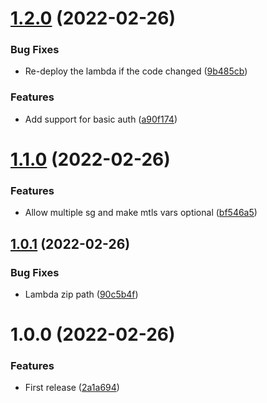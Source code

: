 # [1.2.0](https://github.com/andrewinci/lambda-kafka2sqs/compare/v1.1.0...v1.2.0) (2022-02-26)


### Bug Fixes

* Re-deploy the lambda if the code changed ([9b485cb](https://github.com/andrewinci/lambda-kafka2sqs/commit/9b485cbf55e81a2f486d1d5f26098c767dc64278))


### Features

* Add support for basic auth ([a90f174](https://github.com/andrewinci/lambda-kafka2sqs/commit/a90f174ca276a6f283c9db6e0d5fd1429ec54967))

# [1.1.0](https://github.com/andrewinci/lambda-kafka2sqs/compare/v1.0.1...v1.1.0) (2022-02-26)


### Features

* Allow multiple sg and make mtls vars optional ([bf546a5](https://github.com/andrewinci/lambda-kafka2sqs/commit/bf546a5729ae23ad33ec8e6ad2a62addf79c72f8))

## [1.0.1](https://github.com/andrewinci/lambda-kafka2sqs/compare/v1.0.0...v1.0.1) (2022-02-26)


### Bug Fixes

* Lambda zip path ([90c5b4f](https://github.com/andrewinci/lambda-kafka2sqs/commit/90c5b4f4f063097aabb50808563629ade3f633ad))

# 1.0.0 (2022-02-26)


### Features

* First release ([2a1a694](https://github.com/andrewinci/lambda-kafka2sqs/commit/2a1a69447c4bad10391313121bf3cf58c0c1aa34))

